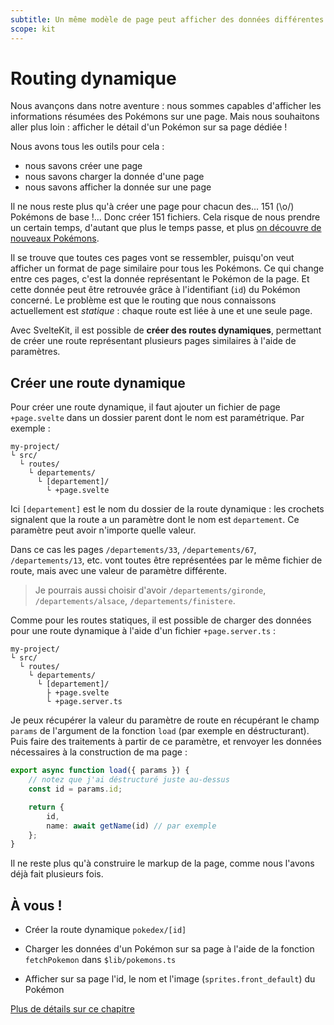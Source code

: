 ```yaml
---
subtitle: Un même modèle de page peut afficher des données différentes
scope: kit
---
```


# Routing dynamique

Nous avançons dans notre aventure : nous sommes capables d'afficher les informations résumées des Pokémons sur une page. Mais nous souhaitons aller plus loin : afficher le détail d'un Pokémon sur sa page dédiée !

Nous avons tous les outils pour cela :

- nous savons créer une page
- nous savons charger la donnée d'une page
- nous savons afficher la donnée sur une page

Il ne nous reste plus qu'à créer une page pour chacun des... 151 (\o/) Pokémons de base !... Donc créer 151 fichiers. Cela risque de nous prendre un certain temps, d'autant que plus le temps passe, et plus [on découvre de nouveaux Pokémons](https://fr.wikipedia.org/wiki/Liste_des_Pok%C3%A9mon).

Il se trouve que toutes ces pages vont se ressembler, puisqu'on veut afficher un format de page similaire pour tous les Pokémons. Ce qui change entre ces pages, c'est la donnée représentant le Pokémon de la page. Et cette donnée peut être retrouvée grâce à l'identifiant (`id`) du Pokémon concerné. Le problème est que le routing que nous connaissons actuellement est _statique_ : chaque route est liée à une et une seule page.

Avec SvelteKit, il est possible de **créer des routes dynamiques**, permettant de créer une route représentant plusieurs pages similaires à l'aide de paramètres.

## Créer une route dynamique

Pour créer une route dynamique, il faut ajouter un fichier de page `+page.svelte` dans un dossier parent dont le nom est paramétrique. Par exemple :

```
my-project/
└ src/
  └ routes/
    └ departements/
      └ [departement]/
        └ +page.svelte
```

Ici `[departement]` est le nom du dossier de la route dynamique : les crochets signalent que la route a un paramètre dont le nom est `departement`. Ce paramètre peut avoir n'importe quelle valeur.

Dans ce cas les pages `/departements/33`, `/departements/67`, `/departements/13`, etc. vont toutes être représentées par le même fichier de route, mais avec une valeur de paramètre différente.

> Je pourrais aussi choisir d'avoir `/departements/gironde`, `/departements/alsace`, `/departements/finistere`.

Comme pour les routes statiques, il est possible de charger des données pour une route dynamique à l'aide d'un fichier `+page.server.ts` :

```
my-project/
└ src/
  └ routes/
    └ departements/
      └ [departement]/
        ├ +page.svelte
        └ +page.server.ts
```

Je peux récupérer la valeur du paramètre de route en récupérant le champ `params` de l'argument de la fonction `load` (par exemple en déstructurant). Puis faire des traitements à partir de ce paramètre, et renvoyer les données nécessaires à la construction de ma page :

```ts
export async function load({ params }) {
	// notez que j'ai déstructuré juste au-dessus
	const id = params.id;

	return {
		id,
		name: await getName(id) // par exemple
	};
}
```

Il ne reste plus qu'à construire le markup de la page, comme nous l'avons déjà fait plusieurs fois.

## À vous !

<section class='task'>

- Créer la route dynamique `pokedex/[id]`

- Charger les données d'un Pokémon sur sa page à l'aide de la fonction `fetchPokemon` dans `$lib/pokemons.ts`

- Afficher sur sa page l'id, le nom et l'image (`sprites.front_default`) du Pokémon
</section>

[Plus de détails sur ce chapitre](https://kit.sveltefr.dev/docs/load#donn-es-de-page)
